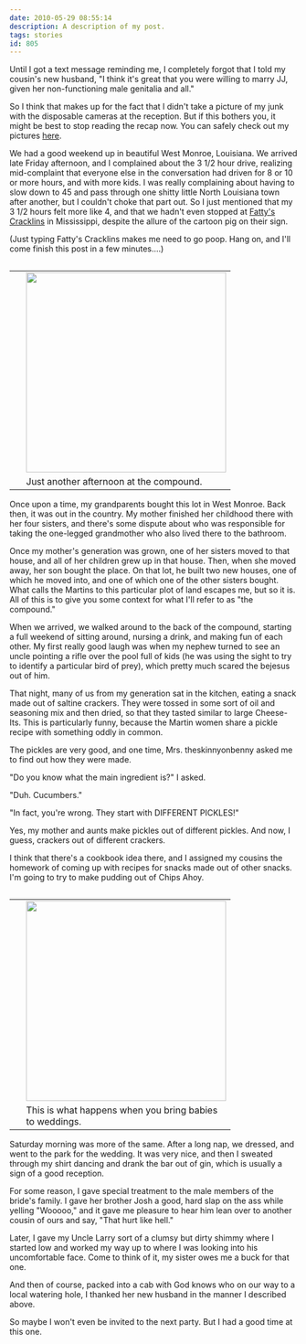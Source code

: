 ```yaml
---
date: 2010-05-29 08:55:14
description: A description of my post.
tags: stories
id: 805
---
```

Until I got a text message reminding me, I completely forgot that I told my cousin's new husband, "I think it's great that you were willing to marry JJ, given her non-functioning male genitalia and all."

So I think that makes up for the fact that I didn't take a picture of my junk with the disposable cameras at the reception.  But if this bothers you, it might be best to stop reading the recap now.  You can safely check out my pictures <a href="http://theskinnyonbenny.com/pgHome.php" onclick="window.open(&#39;http://theskinnyonbenny.com/pg3.php?spgmGal=061%20-%20JJ%20Wedding%20Weekend&#39;,&#39;061JJWeddingWeekend&#39;,&#39;width=1024, height=768, toolbar=no, location = no, directories=no, menubar=no, resizable=yes, scrollbars=no&#39;);">here</a>.
<!--more-->
We had a good weekend up in beautiful West Monroe, Louisiana.  We arrived late Friday afternoon, and I complained about the 3 1/2 hour drive, realizing mid-complaint that everyone else in the conversation had driven for 8 or 10 or more hours, and with more kids.  I was really complaining about having to slow down to 45 and pass through one shitty little North Louisiana town after another, but I couldn't choke that part out.  So I just mentioned that my 3 1/2 hours felt more like 4, and that we hadn't even stopped at <a href="http://www.fattyscracklins.com/Home.html" target="_blank">Fatty's Cracklins</a> in Mississippi, despite the allure of the cartoon pig on their sign.

(Just typing Fatty's Cracklins makes me need to go poop.  Hang on, and I'll come finish this post in a few minutes....)

<table cellpadding="2" align="right"><tr><td width="5" rowspan="2"><spacer type="block" width="5" height="1"></td><td width="250" ><img src="http://theskinnyonbenny.com/img/gal/061%20-%20JJ%20Wedding%20Weekend/resIMG_20100521_2832.JPG" width="350px"></td></tr><tr><td class="caption" width="250">Just another afternoon at the compound.</td></tr></table>

Once upon a time, my grandparents bought this lot in West Monroe.  Back then, it was out in the country.  My mother finished her childhood there with her four sisters, and there's some dispute about who was responsible for taking the one-legged grandmother who also lived there to the bathroom.

Once my mother's generation was grown, one of her sisters moved to that house, and all of her children grew up in that house.  Then, when she moved away, her son bought the place.  On that lot, he built two new houses, one of which he moved into, and one of which one of the other sisters bought.  What calls the Martins to this particular plot of land escapes me, but so it is.  All of this is to give you some context for what I'll refer to as "the compound."

When we arrived, we walked around to the back of the compound, starting a full weekend of sitting around, nursing a drink, and making fun of each other.  My first really good laugh was when my nephew turned to see an uncle pointing a rifle over the pool full of kids (he was using the sight to try to identify a particular bird of prey), which pretty much scared the bejesus out of him.

That night, many of us from my generation sat in the kitchen, eating a snack made out of saltine crackers.  They were tossed in some sort of oil and seasoning mix and then dried, so that they tasted similar to large Cheese-Its.  This is particularly funny, because the Martin women share a pickle recipe with something oddly in common.

The pickles are very good, and one time, Mrs. theskinnyonbenny asked me to find out how they were made.

"Do you know what the main ingredient is?" I asked.

"Duh.  Cucumbers."

"In fact, you're wrong.  They start with DIFFERENT PICKLES!"

Yes, my mother and aunts make pickles out of different pickles.  And now, I guess, crackers out of different crackers.

I think that there's a cookbook idea there, and I assigned my cousins the homework of coming up with recipes for snacks made out of other snacks.  I'm going to try to make pudding out of Chips Ahoy.

<table cellpadding="2" align="right"><tr><td width="5" rowspan="2"><spacer type="block" width="5" height="1"></td><td width="250" ><img src="http://theskinnyonbenny.com/img/gal/061%20-%20JJ%20Wedding%20Weekend/resIMG_20100522_2907.JPG"width="350px"></td></tr><tr><td class="caption" width="250">This is what happens when you bring babies to weddings.</td></tr></table>

Saturday morning was more of the same.  After a long nap, we dressed, and went to the park for the wedding.  It was very nice, and then I sweated through my shirt dancing and drank the bar out of gin, which is usually a sign of a good reception.

For some reason, I gave special treatment to the male members of the bride's family.  I gave her brother Josh a good, hard slap on the ass while yelling "Wooooo," and it gave me pleasure to hear him lean over to another cousin of ours and say, "That hurt like hell."

Later, I gave my Uncle Larry sort of a clumsy but dirty shimmy where I started low and worked my way up to where I was looking into his uncomfortable face.  Come to think of it, my sister owes me a buck for that one.

And then of course, packed into a cab with God knows who on our way to a local watering hole, I thanked her new husband in the manner I described above.

So maybe I won't even be invited to the next party.  But I had a good time at this one.